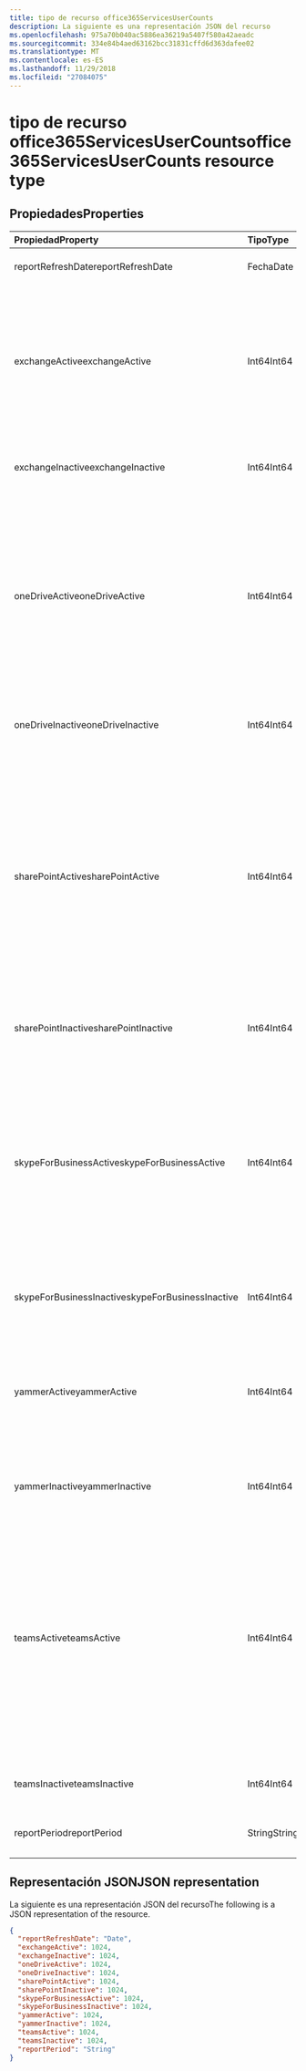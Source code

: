 ```yaml
---
title: tipo de recurso office365ServicesUserCounts
description: La siguiente es una representación JSON del recurso
ms.openlocfilehash: 975a70b040ac5886ea36219a5407f580a42aeadc
ms.sourcegitcommit: 334e84b4aed63162bcc31831cffd6d363dafee02
ms.translationtype: MT
ms.contentlocale: es-ES
ms.lasthandoff: 11/29/2018
ms.locfileid: "27084075"
---
```

# <a name="office365servicesusercounts-resource-type"></a><span data-ttu-id="61741-103">tipo de recurso office365ServicesUserCounts</span><span class="sxs-lookup"><span data-stu-id="61741-103">office365ServicesUserCounts resource type</span></span>

## <a name="properties"></a><span data-ttu-id="61741-104">Propiedades</span><span class="sxs-lookup"><span data-stu-id="61741-104">Properties</span></span>

| <span data-ttu-id="61741-105">Propiedad</span><span class="sxs-lookup"><span data-stu-id="61741-105">Property</span></span>                 | <span data-ttu-id="61741-106">Tipo</span><span class="sxs-lookup"><span data-stu-id="61741-106">Type</span></span>   | <span data-ttu-id="61741-107">Descripción</span><span class="sxs-lookup"><span data-stu-id="61741-107">Description</span></span>                              |
| :----------------------- | :----- | ---------------------------------------- |
| <span data-ttu-id="61741-108">reportRefreshDate</span><span class="sxs-lookup"><span data-stu-id="61741-108">reportRefreshDate</span></span>        | <span data-ttu-id="61741-109">Fecha</span><span class="sxs-lookup"><span data-stu-id="61741-109">Date</span></span>   | <span data-ttu-id="61741-110">La fecha más reciente del contenido.</span><span class="sxs-lookup"><span data-stu-id="61741-110">The latest date of the content.</span></span>          |
| <span data-ttu-id="61741-111">exchangeActive</span><span class="sxs-lookup"><span data-stu-id="61741-111">exchangeActive</span></span>           | <span data-ttu-id="61741-112">Int64</span><span class="sxs-lookup"><span data-stu-id="61741-112">Int64</span></span>  | <span data-ttu-id="61741-113">El número de usuarios activos en Exchange.</span><span class="sxs-lookup"><span data-stu-id="61741-113">The number of active users on Exchange.</span></span> <span data-ttu-id="61741-114">Cualquier usuario que puedan leer y enviar correo electrónico se considera un usuario activo.</span><span class="sxs-lookup"><span data-stu-id="61741-114">Any user who can read and send email is considered an active user.</span></span> |
| <span data-ttu-id="61741-115">exchangeInactive</span><span class="sxs-lookup"><span data-stu-id="61741-115">exchangeInactive</span></span>         | <span data-ttu-id="61741-116">Int64</span><span class="sxs-lookup"><span data-stu-id="61741-116">Int64</span></span>  | <span data-ttu-id="61741-117">El número de usuarios inactivos en Exchange.</span><span class="sxs-lookup"><span data-stu-id="61741-117">The number of inactive users on Exchange.</span></span> |
| <span data-ttu-id="61741-118">oneDriveActive</span><span class="sxs-lookup"><span data-stu-id="61741-118">oneDriveActive</span></span>           | <span data-ttu-id="61741-119">Int64</span><span class="sxs-lookup"><span data-stu-id="61741-119">Int64</span></span>  | <span data-ttu-id="61741-120">El número de usuarios activos en OneDrive.</span><span class="sxs-lookup"><span data-stu-id="61741-120">The number of active users on OneDrive.</span></span> <span data-ttu-id="61741-121">Cualquier usuario que ve o edita los archivos, archivos compartidos interna o externamente o sincronizado archivos se considera un usuario activo.</span><span class="sxs-lookup"><span data-stu-id="61741-121">Any user who viewed or edited files, shared files internally or externally, or synced files is considered an active user.</span></span> |
| <span data-ttu-id="61741-122">oneDriveInactive</span><span class="sxs-lookup"><span data-stu-id="61741-122">oneDriveInactive</span></span>         | <span data-ttu-id="61741-123">Int64</span><span class="sxs-lookup"><span data-stu-id="61741-123">Int64</span></span>  | <span data-ttu-id="61741-124">El número de usuarios inactivos en OneDrive.</span><span class="sxs-lookup"><span data-stu-id="61741-124">The number of inactive users on OneDrive.</span></span> |
| <span data-ttu-id="61741-125">sharePointActive</span><span class="sxs-lookup"><span data-stu-id="61741-125">sharePointActive</span></span>         | <span data-ttu-id="61741-126">Int64</span><span class="sxs-lookup"><span data-stu-id="61741-126">Int64</span></span>  | <span data-ttu-id="61741-127">El número de usuarios activos de SharePoint.</span><span class="sxs-lookup"><span data-stu-id="61741-127">The number of active users on SharePoint.</span></span> <span data-ttu-id="61741-128">Cualquier usuario que ve o edita los archivos, archivos compartidos internamente o externamente, sincronizado los archivos o las páginas de SharePoint se considera un usuario activo.</span><span class="sxs-lookup"><span data-stu-id="61741-128">Any user who viewed or edited files, shared files internally or externally, synced files, or viewed SharePoint pages is considered an active user.</span></span> |
| <span data-ttu-id="61741-129">sharePointInactive</span><span class="sxs-lookup"><span data-stu-id="61741-129">sharePointInactive</span></span>       | <span data-ttu-id="61741-130">Int64</span><span class="sxs-lookup"><span data-stu-id="61741-130">Int64</span></span>  | <span data-ttu-id="61741-131">El número de usuarios inactivos en SharePoint.</span><span class="sxs-lookup"><span data-stu-id="61741-131">The number of inactive users on SharePoint.</span></span> |
| <span data-ttu-id="61741-132">skypeForBusinessActive</span><span class="sxs-lookup"><span data-stu-id="61741-132">skypeForBusinessActive</span></span>   | <span data-ttu-id="61741-133">Int64</span><span class="sxs-lookup"><span data-stu-id="61741-133">Int64</span></span>  | <span data-ttu-id="61741-134">El número de usuarios activos en Skype para su negocio.</span><span class="sxs-lookup"><span data-stu-id="61741-134">The number of active users on Skype For Business.</span></span> <span data-ttu-id="61741-135">Cualquier usuario que organiza o participaron en conferencias o se unió a las sesiones de punto a punto se considera un usuario activo.</span><span class="sxs-lookup"><span data-stu-id="61741-135">Any user who organized or participated in conferences, or joined peer-to-peer sessions is considered an active user.</span></span> |
| <span data-ttu-id="61741-136">skypeForBusinessInactive</span><span class="sxs-lookup"><span data-stu-id="61741-136">skypeForBusinessInactive</span></span> | <span data-ttu-id="61741-137">Int64</span><span class="sxs-lookup"><span data-stu-id="61741-137">Int64</span></span>  | <span data-ttu-id="61741-138">El número de usuarios inactivos en Skype para su negocio.</span><span class="sxs-lookup"><span data-stu-id="61741-138">The number of inactive users on Skype For Business.</span></span> |
| <span data-ttu-id="61741-139">yammerActive</span><span class="sxs-lookup"><span data-stu-id="61741-139">yammerActive</span></span>             | <span data-ttu-id="61741-140">Int64</span><span class="sxs-lookup"><span data-stu-id="61741-140">Int64</span></span>  | <span data-ttu-id="61741-141">El número de usuarios activos en Yammer.</span><span class="sxs-lookup"><span data-stu-id="61741-141">The number of active users on Yammer.</span></span> <span data-ttu-id="61741-142">Cualquier usuario que puede enviar, leer o mensajes se considera un usuario activo.</span><span class="sxs-lookup"><span data-stu-id="61741-142">Any user who can post, read, or like messages is considered an active user.</span></span> |
| <span data-ttu-id="61741-143">yammerInactive</span><span class="sxs-lookup"><span data-stu-id="61741-143">yammerInactive</span></span>           | <span data-ttu-id="61741-144">Int64</span><span class="sxs-lookup"><span data-stu-id="61741-144">Int64</span></span>  | <span data-ttu-id="61741-145">El número de usuarios inactivos en Yammer.</span><span class="sxs-lookup"><span data-stu-id="61741-145">The number of inactive users on Yammer.</span></span>  |
| <span data-ttu-id="61741-146">teamsActive</span><span class="sxs-lookup"><span data-stu-id="61741-146">teamsActive</span></span>              | <span data-ttu-id="61741-147">Int64</span><span class="sxs-lookup"><span data-stu-id="61741-147">Int64</span></span>  | <span data-ttu-id="61741-148">El número de usuarios activos en los equipos.</span><span class="sxs-lookup"><span data-stu-id="61741-148">The number of active users on Teams.</span></span> <span data-ttu-id="61741-149">Cualquier usuario que mensajes expuestos en los canales de equipo, los mensajes enviados en las sesiones de chat privado o participaron en las reuniones o las llamadas se considera un usuario activo.</span><span class="sxs-lookup"><span data-stu-id="61741-149">Any user who posted messages in team channels, sent messages in private chat sessions, or participated in meetings or calls is considered an active user.</span></span> |
| <span data-ttu-id="61741-150">teamsInactive</span><span class="sxs-lookup"><span data-stu-id="61741-150">teamsInactive</span></span>            | <span data-ttu-id="61741-151">Int64</span><span class="sxs-lookup"><span data-stu-id="61741-151">Int64</span></span>  | <span data-ttu-id="61741-152">El número de usuarios activos en los equipos.</span><span class="sxs-lookup"><span data-stu-id="61741-152">The number of active users on Teams.</span></span>     |
| <span data-ttu-id="61741-153">reportPeriod</span><span class="sxs-lookup"><span data-stu-id="61741-153">reportPeriod</span></span>             | <span data-ttu-id="61741-154">String</span><span class="sxs-lookup"><span data-stu-id="61741-154">String</span></span> | <span data-ttu-id="61741-155">El número de días que cubre el informe.</span><span class="sxs-lookup"><span data-stu-id="61741-155">The number of days the report covers.</span></span>    |

## <a name="json-representation"></a><span data-ttu-id="61741-156">Representación JSON</span><span class="sxs-lookup"><span data-stu-id="61741-156">JSON representation</span></span>

<span data-ttu-id="61741-157">La siguiente es una representación JSON del recurso</span><span class="sxs-lookup"><span data-stu-id="61741-157">The following is a JSON representation of the resource.</span></span>

<!-- {
  "blockType": "resource",
  "@odata.type": "microsoft.graph.office365ServicesUserCounts"
} -->

```json
{
  "reportRefreshDate": "Date", 
  "exchangeActive": 1024, 
  "exchangeInactive": 1024, 
  "oneDriveActive": 1024, 
  "oneDriveInactive": 1024, 
  "sharePointActive": 1024, 
  "sharePointInactive": 1024, 
  "skypeForBusinessActive": 1024, 
  "skypeForBusinessInactive": 1024, 
  "yammerActive": 1024, 
  "yammerInactive": 1024, 
  "teamsActive": 1024, 
  "teamsInactive": 1024, 
  "reportPeriod": "String"
}
```
